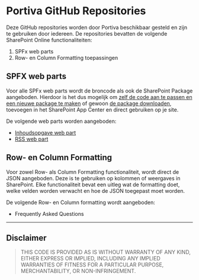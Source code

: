 # Portiva GitHub Repositories

Deze GitHub repositories worden door Portiva beschikbaar gesteld en zijn te gebruiken door iedereen. De repositories bevatten de volgende SharePoint Online functionaliteiten:
1. SPFx web parts
2. Row- en Column Formatting toepassingen

## SPFX web parts

Voor alle SPFx web parts wordt de broncode als ook de SharePoint Package aangeboden. Hierdoor is het dus mogelijk om [zelf de code aan te passen en een nieuwe package te maken][link1] of gewoon [de package downloaden][link2], toevoegen in het SharePoint App Center en direct gebruiken op je site.

De volgende web parts worden aangeboden:
- [Inhoudsopgave web part](./InhoudsopgaveWebPart.md)
- [RSS web part](https://github.com/Portiva-O365/webpart-rss)

## Row- en Column Formatting

Voor zowel Row- als Column Formatting functionaliteit, wordt direct de JSON aangeboden. Deze is te gebruiken op kolommen of weergaves in SharePoint. Elke functionaliteit bevat een uitleg wat de formatting doet, welke velden worden verwacht en hoe de JSON toegepast moet worden.

De volgende Row- en Column formatting wordt aangeboden:
- Frequently Asked Questions

---
## Disclaimer

> THIS CODE IS PROVIDED AS IS WITHOUT WARRANTY OF ANY KIND, EITHER EXPRESS OR IMPLIED, INCLUDING ANY IMPLIED WARRANTIES OF FITNESS FOR A PARTICULAR PURPOSE, MERCHANTABILITY, OR NON-INFRINGEMENT.

[link1]: https://github.com/Portiva-O365/portfolio/blob/master/repository-gebruiken.md
[link2]: https://github.com/Portiva-O365/portfolio/blob/master/repository-packages.md
